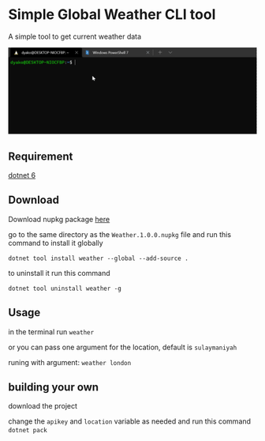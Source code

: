 # Simple Global Weather CLI tool


A simple tool to get current weather data


<img src="Images/WeatherCli.gif">

## Requirement
[dotnet 6](https://dotnet.microsoft.com/en-us/) 


## Download
Download nupkg package [here](https://github.com/dyako-baram/WeatherCLI/releases/download/v1/Weather.1.0.0.nupkg) 

go to the same directory as the `Weather.1.0.0.nupkg` file and run this command to install it globally

    dotnet tool install weather --global --add-source .
to uninstall it run this command

    dotnet tool uninstall weather -g

## Usage

in the terminal run `weather`

or you can pass one argument for the location, default is `sulaymaniyah`

runing with argument: `weather london`

## building your own
download the project

change the `apikey` and  `location` variable as needed
and run this command  `dotnet pack` 
